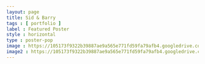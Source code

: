 ```yaml
---
layout: page
title: Sid & Barry
tags : [ portfolio ]
label : Featured Poster
style : horizontal
type : poster-pop
image : https://105173f9322b39887ae9a565e771fd59fa79afb4.googledrive.com/host/0B_NdsxRj1DjjcEx0UHA4OF9DNzA/fp3/sid&barry.jpg
image2 : https://105173f9322b39887ae9a565e771fd59fa79afb4.googledrive.com/host/0B_NdsxRj1DjjcEx0UHA4OF9DNzA/fp2/sid&barry.jpg
---
```

